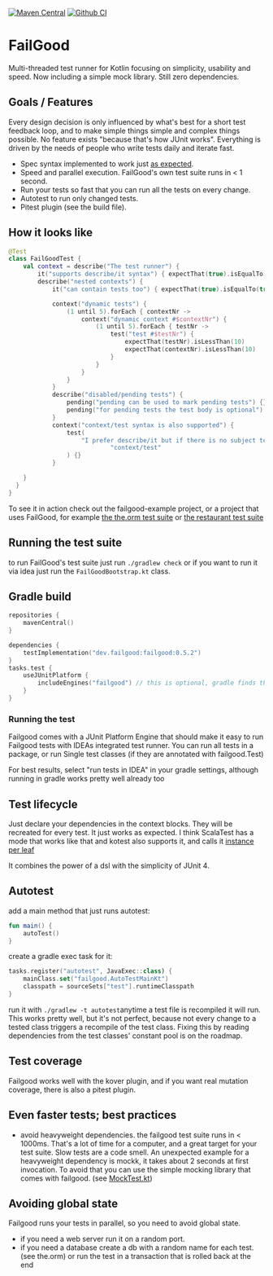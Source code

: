 [![Maven Central](https://maven-badges.herokuapp.com/maven-central/dev.failgood/failgood/badge.svg)](https://maven-badges.herokuapp.com/maven-central/dev.failgood/failgood)
[![Github CI](https://github.com/failgood/failgood/workflows/CI/badge.svg)](https://github.com/failgood/failgood/actions)

# FailGood

Multi-threaded test runner for Kotlin focusing on simplicity, usability and speed. Now including a simple mock library.
Still zero dependencies.

## Goals / Features

Every design decision is only influenced by what's best for a short test feedback loop, and to make simple things simple
and complex things possible. No feature exists "because that's how JUnit works". Everything is driven by the needs of
people who write tests daily and iterate fast.

* Spec syntax implemented to work just [as expected](https://en.wikipedia.org/wiki/Principle_of_least_astonishment).
* Speed and parallel execution. FailGood's own test suite runs in < 1 second.
* Run your tests so fast that you can run all the tests on every change.
* Autotest to run only changed tests.
* Pitest plugin (see the build file).

## How it looks like

```kotlin
@Test
class FailGoodTest {
    val context = describe("The test runner") {
        it("supports describe/it syntax") { expectThat(true).isEqualTo(true) }
        describe("nested contexts") {
            it("can contain tests too") { expectThat(true).isEqualTo(true) }

            context("dynamic tests") {
                (1 until 5).forEach { contextNr ->
                    context("dynamic context #$contextNr") {
                        (1 until 5).forEach { testNr ->
                            test("test #$testNr") {
                                expectThat(testNr).isLessThan(10)
                                expectThat(contextNr).isLessThan(10)
                            }
                        }
                    }
                }
            }
            describe("disabled/pending tests") {
                pending("pending can be used to mark pending tests") {}
                pending("for pending tests the test body is optional")
            }
            context("context/test syntax is also supported") {
                test(
                    "I prefer describe/it but if there is no subject to describe I use " +
                            "context/test"
                ) {}
            }

    }
  }
}

```

To see it in action check out the failgood-example project, or a project that uses FailGood, for example
[the the.orm test suite](https://github.com/christophsturm/the.orm)
or [the restaurant test suite](https://github.com/christophsturm/restaurant/tree/main/core/src/test/kotlin/restaurant)

## Running the test suite

to run FailGood's test suite just run `./gradlew check` or if you want to run it via idea just run
the `FailGoodBootstrap.kt` class.

## Gradle build

```kotlin
repositories {
    mavenCentral()
}

dependencies {
    testImplementation("dev.failgood:failgood:0.5.2")
}
tasks.test {
    useJUnitPlatform {
        includeEngines("failgood") // this is optional, gradle finds the engine automatically.
    }
}
```

### Running the test

Failgood comes with a JUnit Platform Engine that should make it easy to run Failgood tests with IDEAs integrated test
runner. You can run all tests in a package, or run Single test classes (if they are annotated with failgood.Test)

For best results, select "run tests in IDEA" in your gradle settings, although running in gradle works pretty well
already too

## Test lifecycle

Just declare your dependencies in the context blocks. They will be recreated for every test. It just works as expected.
I think ScalaTest has a mode that works like that and kotest also supports it, and calls
it  [instance per leaf](https://github.com/kotest/kotest/blob/master/doc/isolation_mode.md#instanceperleaf)

It combines the power of a dsl with the simplicity of JUnit 4.

## Autotest

add a main method that just runs autotest:

```kotlin
fun main() {
    autoTest()
}
```

create a gradle exec task for it:

```kotlin
tasks.register("autotest", JavaExec::class) {
    mainClass.set("failgood.AutoTestMainKt")
    classpath = sourceSets["test"].runtimeClasspath
}
```

run it with `./gradlew -t autotest`anytime a test file is recompiled it will run. This works pretty well, but it's not
perfect, because not every change to a tested class triggers a recompile of the test class. Fixing this by reading
dependencies from the test classes' constant pool is on the roadmap.

## Test coverage

Failgood works well with the kover plugin, and if you want real mutation coverage, there is also a pitest plugin.

## Even faster tests; best practices

* avoid heavyweight dependencies. the failgood test suite runs in < 1000ms. That's a lot of time for a computer, and a
  great target for your test suite. Slow tests are a code smell. An unexpected example for a heavyweight dependency is
  mockk, it takes about 2 seconds at first invocation. To avoid that you can use the simple mocking library that comes
  with failgood. (see [MockTest.kt](failgood/src/test/kotlin/failgood/mock/MockTest.kt))


## Avoiding global state

Failgood runs your tests in parallel, so you need to avoid global state.
* if you need a web server run it on a random port.
* if you need a database create a db with a random name for each test. (see the.orm)
  or run the test in a transaction that is rolled back at the end
